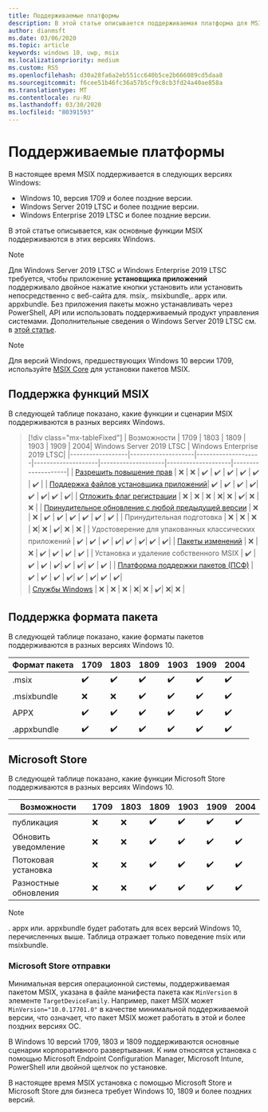 ```yaml
---
title: Поддерживаемые платформы
description: В этой статье описывается поддерживаемая платформа для MSIX.
author: dianmsft
ms.date: 03/06/2020
ms.topic: article
keywords: windows 10, uwp, msix
ms.localizationpriority: medium
ms.custom: RS5
ms.openlocfilehash: d30a28fa6a2eb551cc640b5ce2b666089cd5daa8
ms.sourcegitcommit: f6cee51b46fc36a57b5cf9c8cb3fd24a40ae858a
ms.translationtype: MT
ms.contentlocale: ru-RU
ms.lasthandoff: 03/30/2020
ms.locfileid: "80391593"
---
```

# <a name="supported-platforms"></a>Поддерживаемые платформы

В настоящее время MSIX поддерживается в следующих версиях Windows:

* Windows 10, версия 1709 и более поздние версии.
* Windows Server 2019 LTSC и более поздние версии.
* Windows Enterprise 2019 LTSC и более поздние версии.

В этой статье описывается, как основные функции MSIX поддерживаются в этих версиях Windows.

> [!NOTE]
> Для Windows Server 2019 LTSC и Windows Enterprise 2019 LTSC требуется, чтобы приложение **установщика приложений** поддерживало двойное нажатие кнопки установить или установить непосредственно с веб-сайта для. msix,. msixbundle,. appx или. appxbundle. Без приложения пакеты можно устанавливать через PowerShell, API или использовать поддерживаемый продукт управления системами. Дополнительные сведения о Windows Server 2019 LTSC см. в [этой статье](msix-server-2019.md).

> [!NOTE]
> Для версий Windows, предшествующих Windows 10 версии 1709, используйте [MSIX Core](msix-core/msixcore.md) для установки пакетов MSIX.

## <a name="msix-feature-support"></a>Поддержка функций MSIX

В следующей таблице показано, какие функции и сценарии MSIX поддерживаются в разных версиях Windows.

> [!div class="mx-tableFixed"]
| Возможности | 1709 | 1803 | 1809 | 1903 | 1909 | 2004| Windows Server 2019 LTSC | Windows Enterprise 2019 LTSC|
|------------------|--------------------|--------------------|--------------------|--------------------|--------------------|--------------------|
| [Разрешить повышение прав](https://docs.microsoft.com/windows/uwp/packaging/app-capability-declarations) | :x:                | :x:                | :heavy_check_mark: | :heavy_check_mark: | :heavy_check_mark: | :heavy_check_mark: | :heavy_check_mark: | :heavy_check_mark: | 
| [Поддержка файлов установщика приложений](app-installer/installing-windows10-apps-web.md)| :heavy_check_mark: | :heavy_check_mark: | :heavy_check_mark: | :heavy_check_mark:| :heavy_check_mark: | :heavy_check_mark:| :heavy_check_mark: | :heavy_check_mark:| 
| [Отложить флаг регистрации](desktop/managing-your-msix-deployment-update.md) |  :x: | :x: | :x: | :x:| :x: | :heavy_check_mark:| :x: | :x: |
| [Принудительное обновление с любой предыдущей версии](desktop/managing-your-msix-deployment-targetdevices.md) |  :x:                | :x:                | :heavy_check_mark: | :heavy_check_mark: | :heavy_check_mark: | :heavy_check_mark: | :heavy_check_mark: | :heavy_check_mark: | 
| Принудительная подготовка |  :x: | :x: | :x: | :x:| :x: | :heavy_check_mark:| :x: | :x: |
| Удостоверение для упакованных классических приложений | :heavy_check_mark: | :heavy_check_mark: | :heavy_check_mark: | :heavy_check_mark:| :heavy_check_mark: | :heavy_check_mark:| :heavy_check_mark: | :heavy_check_mark:| 
| [Пакеты изменений](modification-packages.md) | :x:                | :x:                | :heavy_check_mark: | :heavy_check_mark: | :heavy_check_mark: | :heavy_check_mark: | 
| Установка и удаление собственного MSIX | :heavy_check_mark: | :heavy_check_mark: | :heavy_check_mark: | :heavy_check_mark:| :heavy_check_mark: | :heavy_check_mark:| :heavy_check_mark: | :heavy_check_mark: |
| [Платформа поддержки пакетов (ПСФ)](psf/package-support-framework-overview.md) | :heavy_check_mark: | :heavy_check_mark: | :heavy_check_mark: | :heavy_check_mark:| :heavy_check_mark: | :heavy_check_mark:|  :heavy_check_mark: | :heavy_check_mark:|  
| [Службы Windows](packaging-tool/convert-an-installer-with-services.md) | :x: | :x: | :x: | :x:| :x: | :heavy_check_mark:| :x:| :x: | 

## <a name="package-format-support"></a>Поддержка формата пакета

В следующей таблице показано, какие форматы пакетов поддерживаются в разных версиях Windows 10.

| Формат пакета | 1709 | 1803 | 1809 | 1903 | 1909 | 2004
|------------------|--------------------|--------------------|--------------------|--------------------|--------------------|--------------------|
| .msix              | :heavy_check_mark: | :heavy_check_mark: | :heavy_check_mark: | :heavy_check_mark:| :heavy_check_mark: | :heavy_check_mark:| 
| .msixbundle| :x:                | :x:                | :heavy_check_mark: | :heavy_check_mark: | :heavy_check_mark: | :heavy_check_mark:|
| APPX | :heavy_check_mark: | :heavy_check_mark: | :heavy_check_mark: | :heavy_check_mark:| :heavy_check_mark: | :heavy_check_mark:| 
| .appxbundle | :heavy_check_mark: | :heavy_check_mark: | :heavy_check_mark: | :heavy_check_mark:| :heavy_check_mark: | :heavy_check_mark:| 

## <a name="microsoft-store"></a>Microsoft Store

В следующей таблице показано, какие функции Microsoft Store поддерживаются в разных версиях Windows 10.

| Возможности | 1709 | 1803 | 1809 | 1903 | 1909 | 2004
|------------------|--------------------|--------------------|--------------------|--------------------|--------------------|--------------------|
| публикация             | :x: | :x: | :heavy_check_mark: | :heavy_check_mark:| :heavy_check_mark: | :heavy_check_mark:| 
| Обновить уведомление| :x: | :x: | :heavy_check_mark: | :heavy_check_mark:| :heavy_check_mark: | :heavy_check_mark:| 
| Потоковая установка | :x:                | :x:                | :heavy_check_mark: | :heavy_check_mark: | :heavy_check_mark: | :heavy_check_mark:| 
| Разностные обновления | :x: | :x: | :heavy_check_mark: | :heavy_check_mark:| :heavy_check_mark: | :heavy_check_mark:| 

> [!NOTE]
> . appx или. appxbundle будет работать для всех версий Windows 10, перечисленных выше. Таблица отражает только поведение msix или msixbundle.

### <a name="microsoft-store-submissions"></a>Microsoft Store отправки

Минимальная версия операционной системы, поддерживаемая пакетом MSIX, указана в файле манифеста пакета как `MinVersion` в элементе `TargetDeviceFamily`. Например, пакет MSIX может `MinVersion="10.0.17701.0"` в качестве минимальной поддерживаемой версии, что означает, что пакет MSIX может работать в этой и более поздних версиях ОС.

В Windows 10 версий 1709, 1803 и 1809 поддерживаются основные сценарии корпоративного развертывания. К ним относятся установка с помощью Microsoft Endpoint Configuration Manager, Microsoft Intune, PowerShell или двойной щелчок по установке.

В настоящее время MSIX установка с помощью Microsoft Store и Microsoft Store для бизнеса требует Windows 10, 1809 и более поздних версий.
